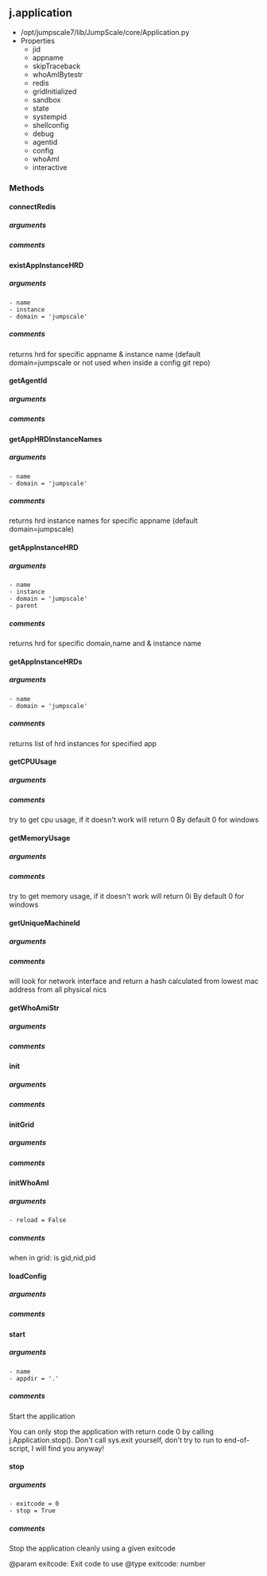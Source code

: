 ## j.application

- /opt/jumpscale7/lib/JumpScale/core/Application.py
- Properties
    - jid
    - appname
    - skipTraceback
    - whoAmIBytestr
    - redis
    - gridInitialized
    - sandbox
    - state
    - systempid
    - shellconfig
    - debug
    - agentid
    - config
    - whoAmI
    - interactive

### Methods

#### connectRedis 
##### arguments

##### comments

#### existAppInstanceHRD 
##### arguments

    - name
    - instance
    - domain = 'jumpscale'

##### comments

returns hrd for specific appname & instance name (default domain=jumpscale or not used when inside a config git repo)

#### getAgentId 
##### arguments

##### comments

#### getAppHRDInstanceNames 
##### arguments

    - name
    - domain = 'jumpscale'

##### comments

returns hrd instance names for specific appname (default domain=jumpscale)

#### getAppInstanceHRD 
##### arguments

    - name
    - instance
    - domain = 'jumpscale'
    - parent

##### comments

returns hrd for specific domain,name and & instance name

#### getAppInstanceHRDs 
##### arguments

    - name
    - domain = 'jumpscale'

##### comments

returns list of hrd instances for specified app

#### getCPUUsage 
##### arguments

##### comments

try to get cpu usage, if it doesn't work will return 0
By default 0 for windows

#### getMemoryUsage 
##### arguments

##### comments

try to get memory usage, if it doesn't work will return 0i
By default 0 for windows

#### getUniqueMachineId 
##### arguments

##### comments

will look for network interface and return a hash calculated from lowest mac address from all physical nics

#### getWhoAmiStr 
##### arguments

##### comments

#### init 
##### arguments

##### comments

#### initGrid 
##### arguments

##### comments

#### initWhoAmI 
##### arguments

    - reload = False

##### comments

when in grid:
    is gid,nid,pid

#### loadConfig 
##### arguments

##### comments

#### start 
##### arguments

    - name
    - appdir = '.'

##### comments

Start the application

You can only stop the application with return code 0 by calling
j.Application.stop(). Don't call sys.exit yourself, don't try to run
to end-of-script, I will find you anyway!

#### stop 
##### arguments

    - exitcode = 0
    - stop = True

##### comments

Stop the application cleanly using a given exitcode

@param exitcode: Exit code to use
@type exitcode: number

